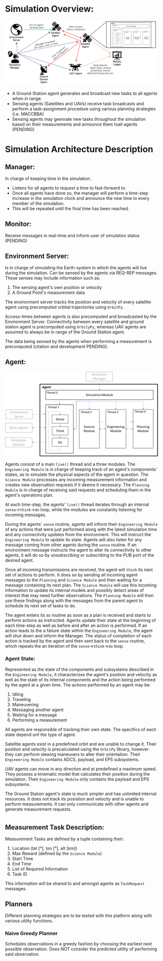 # Simulation Overview:
![DMAS network framework diagram](../docs/diagrams/architecture/simulation.png)
- A Ground Station agent generates and broadcast new tasks to all agents when in range.
- Sensing agents (Satellites and UAVs) receive task broadcasts and perform a task-assignment procedure using various planning strategies (i.e. MACCBBA)
- Sensing agents may geenrate new tasks throughout the simulation based on their measurements and announce them toall agents (PENDING)


# Simulation Architecture Description
## Manager:
In charge of keeping time in the simulation. 
- Listens for all agents to request a time to fast-forward to. 
- Once all agents have done so, the manager will perform a time-step increase in the simulation clock and announce the new time to every member of the simulation. 
- This will be repeated until the final time has been reached.

## Monitor:
Receive messages in real-time and inform user of simulation status (PENDING)

## Environment Server:
Is in charge of simulating the Earth-system in which the agents will live during the simulation. Can be sensed by the agents via REQ-REP messages. These senses may include information such as:

1. The sensing agent's own position or velocity
2. A Ground Point's measurement data

The environment server tracks the position and velocity of every satellite agent using precomputed orbital trajectories using `OrbitPy`.

Access-times between agents is also precomputed and broadcasted by the Environment Server. Connectivity between every satellite and ground station agent is precomputed using `OrbityPy`, whereas UAV agents are assumed to always be in range of the Ground Station agent.

The data being sensed by the agents when performing a measurement is precomputed (citation and development PENDING).

## Agent:

![DMAS agent architecture layout](../docs/diagrams/architecture/agent.png)
 
Agents consist of a main `live()` thread and a three modules. The `Engineering Module` is in charge of keeping track of an agent's components' states, as to simulate the physical aspects of the agent in question. The `Science Module` processes any incoming measurement information and creates new observation requests if it deems it necessary. The `Planning Module` is in charge of receiving said requests and scheduling them in the agent's operations plan. 

At each time-step, the agents' `live()` thread iterates through an internal `sense`->`think`->`do` loop, while the modules are constantly listening for incoming messages.

During the agents' `sense` routine, agents will inform their `Engineering Module` of any actions that were just performed along with the latest simulation time and any connectivity updates from the environment. This will instruct the `Engineering Module` to update its state. Agents will also listen for any message coming from other agents during the `sense` routine. If an environment message instructs the agent to alter its connectivity to other agents, it will do so by unsubscribing or subscribing to the PUB port of the desired agent.

Once all incoming transmissions are received, the agent will `think` its next set of actions to perform. It does so by sending all incoming agent messages to the `Planning` and `Science Module` and then waiting for a message containing its next plan. The `Science Module` will use this incoming information to update its internal models and possibly detect areas of interest that may need further observations. The `Planning Module` will then use these findings along with the messages from the parent agent to schedule its next set of tasks to do.

The agent enters its `do` routine as soon as a plan is received and starts to perform actions as instructed. Agents update their state at the beginning of each time-step as well as before and after an action is performed. If an action leads to the a failure state within the `Engineering Module`, the agent will shut down and inform the Manager. The status of completion of each action is tracked by the agent and then sent back to the `sense` routine, which repeats the an iteration of the `sense`->`think`->`do` loop.

### Agent State:
Represented as the state of the components and subsystems described in the `Engineering Module`, it characterizes the agent's position and velocity as well as the state of its internal components and the action being performed by the agent at a given time. The actions performed by an agent may be:
1. Idling
2. Traveling
3. Maneuvering
4. Messaging another agent
5. Waiting for a message
6. Performing a measurement

All agents are responsible of tracking their own state. The specifics of each state depend onf the type of agent. 

Satellite agents exist in a predefined orbit and are unable to change it. Their position and velocity is precalculated using the `OrbitPy` library, however they can perform slewing maneuvers to alter their orientation. Their `Engineering Module` contains ADCS, payload, and EPS subsystems.

UAV agents can move in any direction and at predefined a maximum speed. They possess a kinematic model that calculates their position during the simulation.  Their `Engineering Module` only contains the payload and EPS subsystems.

The Ground Station agent's state is much simpler and has unlimited internal resources. It does not track its posistion and velocity and is unable to perform measurements. It can only communicate with other agents and generate measurement requests.

#
## Measurement Task Description:
Measurement Tasks are defined by a tuple containing their:
1. Location (lat [°], lon [°], alt [km])
2. Max Reward (defined by the `Science Module`)
3. Start Time
4. End Time
6. List of Required Information
7. Task ID

This information will be shared to and amongst agents as `TaskRequest` messages. 

## Planners
Different planning strategies are to be tested with this platform along with various utility functions. 

### Naive Greedy Planner
Schedules observations in a greedy fashion by choosing the earliest next possible observation. Does NOT consider the predicted utility of performing said observation.